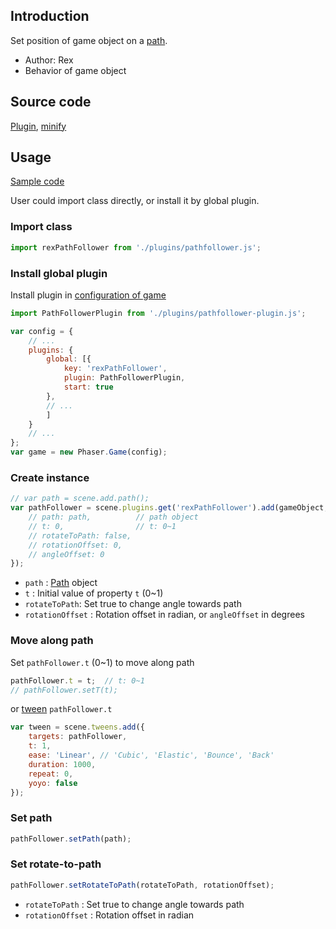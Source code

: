 ## Introduction

Set position of game object on a [path](path.md).

- Author: Rex
- Behavior of game object

## Source code

[Plugin](https://github.com/rexrainbow/phaser3-rex-notes/blob/master/plugins/pathfollower-plugin.js), [minify](https://github.com/rexrainbow/phaser3-rex-notes/blob/master/dist/rexpathfollowerplugin.min.js)

## Usage

[Sample code](https://github.com/rexrainbow/phaser3-rex-notes/tree/master/examples/pathfollower)

User could import class directly, or install it by global plugin.

### Import class

```javascript
import rexPathFollower from './plugins/pathfollower.js';
```

### Install global plugin

Install plugin in [configuration of game](game.md#configuration)

```javascript
import PathFollowerPlugin from './plugins/pathfollower-plugin.js';

var config = {
    // ...
    plugins: {
        global: [{
            key: 'rexPathFollower',
            plugin: PathFollowerPlugin,
            start: true
        },
        // ...
        ]
    }
    // ...
};
var game = new Phaser.Game(config);
```

### Create instance

```javascript
// var path = scene.add.path();
var pathFollower = scene.plugins.get('rexPathFollower').add(gameObject, {
    // path: path,          // path object
    // t: 0,                // t: 0~1
    // rotateToPath: false,
    // rotationOffset: 0,
    // angleOffset: 0
});
```

- `path` : [Path](path.md) object
- `t` : Initial value of property `t` (0~1)
- `rotateToPath`: Set true to change angle towards path
- `rotationOffset` : Rotation offset in radian, or `angleOffset` in degrees

### Move along path

Set `pathFollower.t` (0~1) to move along path

```javascript
pathFollower.t = t;  // t: 0~1
// pathFollower.setT(t);
```

or [tween](tween.md) `pathFollower.t`

```javascript
var tween = scene.tweens.add({
    targets: pathFollower,
    t: 1,
    ease: 'Linear', // 'Cubic', 'Elastic', 'Bounce', 'Back'
    duration: 1000,
    repeat: 0,
    yoyo: false
});
```

### Set path

```javascript
pathFollower.setPath(path);
```

### Set rotate-to-path

```javascript
pathFollower.setRotateToPath(rotateToPath, rotationOffset);
```

- `rotateToPath` : Set true to change angle towards path
- `rotationOffset` : Rotation offset in radian